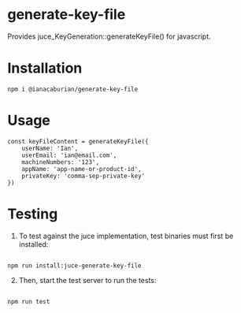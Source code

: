 # generate-key-file

Provides juce_KeyGeneration::generateKeyFile() for javascript.

# Installation

```
npm i @ianacaburian/generate-key-file
```

# Usage

```
const keyFileContent = generateKeyFile({
    userName: 'Ian',
    userEmail: 'ian@email.com',
    machineNumbers: '123',
    appName: 'app-name-or-product-id',
    privateKey: 'comma-sep-private-key'
})
```

# Testing

1. To test against the juce implementation, test binaries must first be
   installed:

```

npm run install:juce-generate-key-file

```

2. Then, start the test server to run the tests:

```

npm run test

```

```

```
